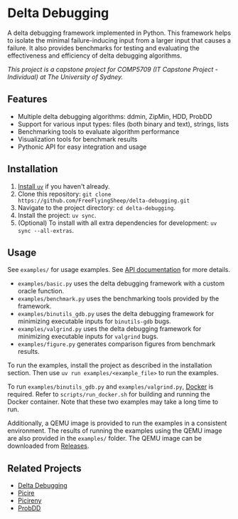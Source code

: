# Delta Debugging

A delta debugging framework implemented in Python.
This framework helps to isolate the minimal failure-inducing input from a larger input that causes a failure.
It also provides benchmarks for testing and evaluating the effectiveness and efficiency of delta debugging algorithms.

*This project is a capstone project for COMP5709 (IT Capstone Project - Individual) at The University of Sydney.*

## Features

- Multiple delta debugging algorithms: ddmin, ZipMin, HDD, ProbDD
- Support for various input types: files (both binary and text), strings, lists
- Benchmarking tools to evaluate algorithm performance
- Visualization tools for benchmark results
- Pythonic API for easy integration and usage

## Installation

1. [Install `uv`](https://docs.astral.sh/uv/getting-started/installation/) if you haven't already.
2. Clone this repository: `git clone https://github.com/FreeFlyingSheep/delta-debugging.git`
3. Navigate to the project directory: `cd delta-debugging`.
4. Install the project: `uv sync`.
5. (Optional) To install with all extra dependencies for development: `uv sync --all-extras`.

## Usage

See `examples/` for usage examples.
See [API documentation](https://FreeFlyingSheep.github.io/delta-debugging) for more details.

- `examples/basic.py` uses the delta debugging framework with a custom oracle function.
- `examples/benchmark.py` uses the benchmarking tools provided by the framework.
- `examples/binutils_gdb.py` uses the delta debugging framework for minimizing executable inputs for `binutils-gdb` bugs.
- `examples/valgrind.py` uses the delta debugging framework for minimizing executable inputs for `valgrind` bugs.
- `examples/figure.py` generates comparison figures from benchmark results.

To run the examples, install the project as described in the installation section.
Then use `uv run examples/<example_file>` to run the examples.

To run `examples/binutils_gdb.py` and `examples/valgrind.py`, [Docker](https://www.docker.com/) is required.
Refer to `scripts/run_docker.sh` for building and running the Docker container.
Note that these two examples may take a long time to run.

Additionally, a QEMU image is provided to run the examples in a consistent environment.
The results of running the examples using the QEMU image are also provided in the `examples/` folder.
The QEMU image can be downloaded from [Releases](https://github.com/FreeFlyingSheep/delta-debugging/releases).

## Related Projects

- [Delta Debugging](https://github.com/grimm-co/delta-debugging)
- [Picire](https://github.com/renatahodovan/picire)
- [Picireny](https://github.com/renatahodovan/picireny)
- [ProbDD](https://github.com/Amocy-Wang/ProbDD)
